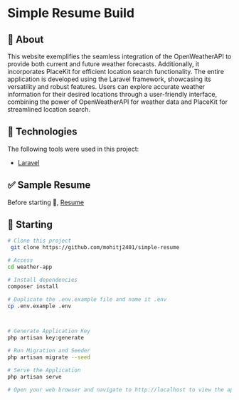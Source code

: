 # Simple Resume Build


## :dart: About ##

This website exemplifies the seamless integration of the OpenWeatherAPI to provide both current and future weather forecasts. Additionally, it incorporates PlaceKit for efficient location search functionality. The entire application is developed using the Laravel framework, showcasing its versatility and robust features. Users can explore accurate weather information for their desired locations through a user-friendly interface, combining the power of OpenWeatherAPI for weather data and PlaceKit for streamlined location search.


## :rocket: Technologies ##

The following tools were used in this project:

- [Laravel](https://laravel.com/)



## :white_check_mark: Sample Resume ##

Before starting :checkered_flag:, [Resume](https://github.com/mohitj2401/simple-resume/sample_resume.pdf)


## :checkered_flag: Starting ##

```bash
# Clone this project
 git clone https://github.com/mohitj2401/simple-resume

# Access
cd weather-app

# Install dependencies
composer install

# Duplicate the .env.example file and name it .env
cp .env.example .env



# Generate Application Key
php artisan key:generate

# Run Migration and Seeder
php artisan migrate --seed

# Serve the Application
php artisan serve

# Open your web browser and navigate to http://localhost to view the application.
```


